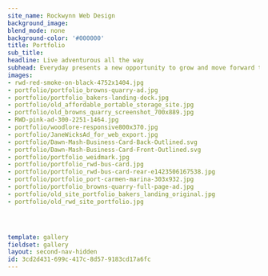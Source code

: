 ```yaml
---
site_name: Rockwynn Web Design
background_image:
blend_mode: none
background-color: '#000000'
title: Portfolio
sub_title:
headline: Live adventurous all the way
subhead: Everyday presents a new opportunity to grow and move forward to your success
images:
- rwd-red-smoke-on-black-4752x1404.jpg
- portfolio/portfolio_browns-quarry-ad.jpg
- portfolio/portfolio_bakers-landing-dock.jpg
- portfolio/old_affordable_portable_storage_site.jpg
- portfolio/old_browns_quarry_screenshot_700x889.jpg
- RWD-pink-ad-300-2251-1464.jpg
- portfolio/woodlore-responsive800x370.jpg
- portfolio/JaneWicksAd_for_web_export.jpg
- portfolio/Dawn-Mash-Business-Card-Back-Outlined.svg
- portfolio/Dawn-Mash-Business-Card-Front-Outlined.svg
- portfolio/portfolio_weidmark.jpg
- portfolio/portfolio_rwd-bus-card.jpg
- portfolio/portfolio_rwd-bus-card-rear-e1423506167538.jpg
- portfolio/portfolio_port-carmen-marina-303x932.jpg
- portfolio/portfolio_browns-quarry-full-page-ad.jpg
- portfolio/old_site_portfolio_bakers_landing_original.jpg
- portfolio/old_rwd_site_portfolio.jpg




template: gallery
fieldset: gallery
layout: second-nav-hidden
id: 3cd2d431-699c-417c-8d57-9183cd17a6fc
---
```

